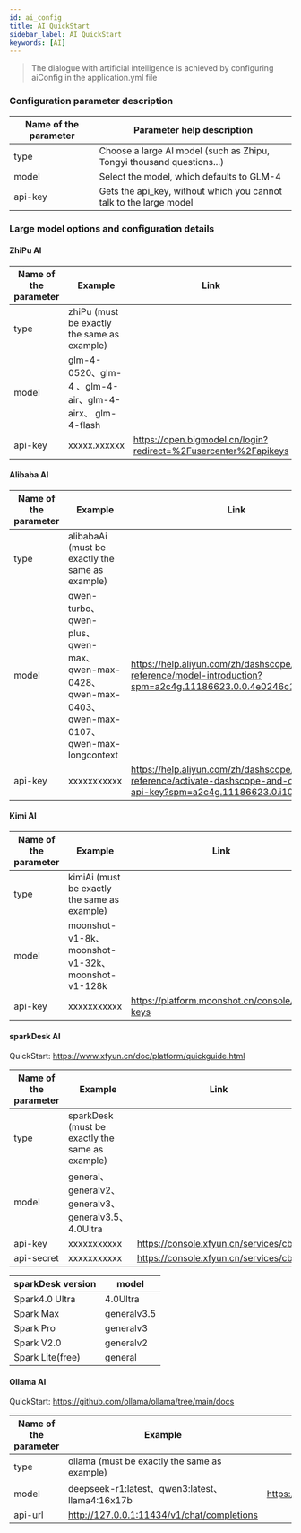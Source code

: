```yaml
---
id: ai_config
title: AI QuickStart  
sidebar_label: AI QuickStart
keywords: [AI]
---
```


> The dialogue with artificial intelligence is achieved by configuring aiConfig in the application.yml file

### Configuration parameter description

| Name of the parameter |                      Parameter help description                       |
|-----------------------|-----------------------------------------------------------------------|
| type                  | Choose a large AI model (such as Zhipu, Tongyi thousand questions...) |
| model                 | Select the model, which defaults to GLM-4                             |
| api-key               | Gets the api_key, without which you cannot talk to the large model    |

### Large model options and configuration details

#### ZhiPu AI

| Name of the parameter |                       Example                       |                              Link                               |
|-----------------------|-----------------------------------------------------|-----------------------------------------------------------------|
| type                  | zhiPu (must be exactly the same as example)         |                                                                 |
| model                 | glm-4-0520、glm-4 、glm-4-air、glm-4-airx、 glm-4-flash |                                                                 |
| api-key               | xxxxx.xxxxxx                                        | <https://open.bigmodel.cn/login?redirect=%2Fusercenter%2Fapikeys> |

#### Alibaba AI

| Name of the parameter |                                           Example                                            |                                                            Link                                                            |
|-----------------------|----------------------------------------------------------------------------------------------|----------------------------------------------------------------------------------------------------------------------------|
| type                  | alibabaAi (must be exactly the same as example)                                              |                                                                                                                            |
| model                 | qwen-turbo、qwen-plus、qwen-max、qwen-max-0428、qwen-max-0403、qwen-max-0107、qwen-max-longcontext | <https://help.aliyun.com/zh/dashscope/developer-reference/model-introduction?spm=a2c4g.11186623.0.0.4e0246c1RQFKMH>          |
| api-key               | xxxxxxxxxxx                                                                                  | <https://help.aliyun.com/zh/dashscope/developer-reference/activate-dashscope-and-create-an-api-key?spm=a2c4g.11186623.0.i10> |

#### Kimi AI

| Name of the parameter |                     Example                     |                     Link                      |
|-----------------------|-------------------------------------------------|-----------------------------------------------|
| type                  | kimiAi (must be exactly the same as example)    |                                               |
| model                 | moonshot-v1-8k、moonshot-v1-32k、moonshot-v1-128k |                                               |
| api-key               | xxxxxxxxxxx                                     | <https://platform.moonshot.cn/console/api-keys> |

#### sparkDesk AI

QuickStart: <https://www.xfyun.cn/doc/platform/quickguide.html>

| Name of the parameter |                     Example                      |                 Link                  |
|-----------------------|--------------------------------------------------|---------------------------------------|
| type                  | sparkDesk (must be exactly the same as example)  |                                       |
| model                 | general、generalv2、generalv3、generalv3.5、4.0Ultra |                                       |
| api-key               | xxxxxxxxxxx                                      | <https://console.xfyun.cn/services/cbm> |
| api-secret            | xxxxxxxxxxx                                      | <https://console.xfyun.cn/services/cbm> |

| sparkDesk version |    model    |
|-------------------|-------------|
| Spark4.0 Ultra    | 4.0Ultra    |
| Spark Max         | generalv3.5 |
| Spark Pro         | generalv3   |
| Spark V2.0        | generalv2   |
| Spark Lite(free)  | general     |

#### Ollama AI

QuickStart: <https://github.com/ollama/ollama/tree/main/docs>

| Name of the parameter | Example                                         | Link                          |
|-----------------------|-------------------------------------------------|-------------------------------|
| type                  | ollama (must be exactly the same as example)    |                               |
| model                 | deepseek-r1:latest、qwen3:latest、llama4:16x17b   | <https://ollama.com/search>   |
| api-url               | <http://127.0.0.1:11434/v1/chat/completions>    |                               |
